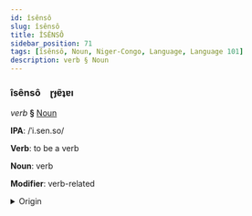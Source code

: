 ```yaml
---
id: îsênsô
slug: îsênsô
title: ÎSÊNSÔ
sidebar_position: 71
tags: [îsênsô, Noun, Niger-Congo, Language, Language 101]
description: verb § Noun
---
```


### îsênsô&emsp;<span kind="abugida">ɽɟɐ̃ʇɐı</span>

*verb* **§** [Noun](../../tags/Noun)

**IPA**: /ˈi.sen.so/

**Verb**: to be a verb

**Noun**: verb

**Modifier**: verb-related

<details>
    <summary>Origin</summary>
    Zulu isénzo /iséːnzo/<br/>
    <em>Niger-Congo Language Family</em>
</details>